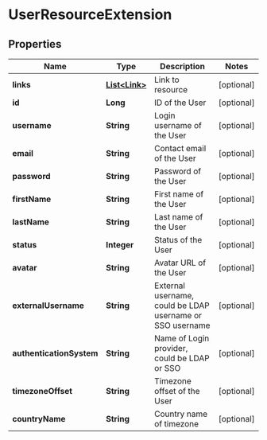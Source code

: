 
# UserResourceExtension

## Properties
Name | Type | Description | Notes
------------ | ------------- | ------------- | -------------
**links** | [**List&lt;Link&gt;**](Link.md) | Link to resource |  [optional]
**id** | **Long** | ID of the User |  [optional]
**username** | **String** | Login username of the User |  [optional]
**email** | **String** | Contact email of the User |  [optional]
**password** | **String** | Password of the User |  [optional]
**firstName** | **String** | First name of the User |  [optional]
**lastName** | **String** | Last name of the User |  [optional]
**status** | **Integer** | Status of the User |  [optional]
**avatar** | **String** | Avatar URL of the User |  [optional]
**externalUsername** | **String** | External username, could be LDAP username or SSO username |  [optional]
**authenticationSystem** | **String** | Name of Login provider, could be LDAP or SSO |  [optional]
**timezoneOffset** | **String** | Timezone offset of the User |  [optional]
**countryName** | **String** | Country name of timezone |  [optional]



